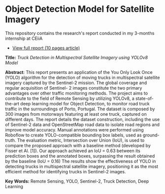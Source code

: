 # Object Detection Model for Satellite Imagery
This repository contains the research's report conducted in my 3-months internship at CEiiA

- [View full report (10 pages article)](https://github.com/rodrigosdlopes/research-at-CEiiA/blob/main/Sentinel-2%20Truck%20Detection.pdf)


**Title:** *Truck Detection in Multispectral Satellite Imagery using YOLOv8 Model*

**Abstract**: This report presents an application of the You Only
Look Once (YOLO) algorithm for the detection of moving trucks
in multispectral satellite imagery captured by the Sentinel-2
mission. The global coverage and regular acquisition of Sentinel-
2 images constitute the two primary advantages over other
traffic monitoring methods. The project aims to contribute to
the field of Remote Sensing by utilizing YOLOv8, a state-of-
the-art deep learning model for Object Detection, to monitor
road truck traffic in the surroundings of Porto, Portugal. The
dataset is composed by 300 images from motorways featuring
at least one truck, captured on different days. The report
details the dataset construction, including the use of Sentinel-2
data and OpenStreetMap road data to isolate road regions and
improve model accuracy. Manual annotations were performed
using Roboflow to create YOLO-compatible bounding box labels,
used as ground-truth. The evaluation metric, Intersection over
Union (IoU), is used to compare the proposed approach with a
baseline method (developed by Fisser et Al. [1]). Our approach
achieved an IoU = 0.63 between its prediction boxes and the
annotated boxes, surpassing the result obtained by the baseline
(IoU = 0.16) The results show the effectiveness of YOLO in
detecting trucks in multispectral satellite imagery, positioning
it as the most efficient method for identifying trucks in Sentinel-2 images.

**Key Words:** Remote Sensing, YOLO, Sentinel-2, Truck Detection, Deep Learning
